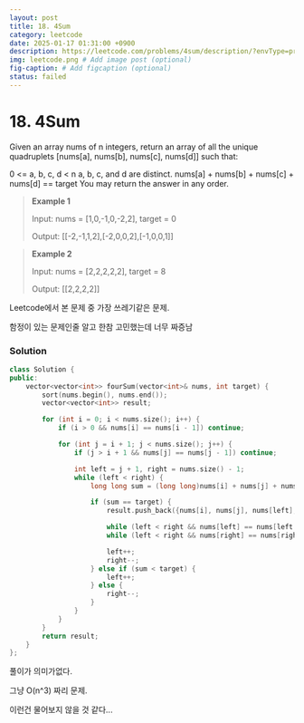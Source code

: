 ```yaml
---
layout: post
title: 18. 4Sum
category: leetcode
date: 2025-01-17 01:31:00 +0900
description: https://leetcode.com/problems/4sum/description/?envType=problem-list-v2&envId=25uoksw3
img: leetcode.png # Add image post (optional)
fig-caption: # Add figcaption (optional)
status: failed
---
```



# 18. 4Sum

Given an array nums of n integers, return an array of all the unique quadruplets [nums[a], nums[b], nums[c], nums[d]] such that:

0 <= a, b, c, d < n
a, b, c, and d are distinct.
nums[a] + nums[b] + nums[c] + nums[d] == target
You may return the answer in any order.

 

> **Example 1**
> 
> Input: nums = [1,0,-1,0,-2,2], target = 0
> 
> Output: [[-2,-1,1,2],[-2,0,0,2],[-1,0,0,1]]


> **Example 2**
> 
> Input: nums = [2,2,2,2,2], target = 8
> 
> Output: [[2,2,2,2]]


Leetcode에서 본 문제 중 가장 쓰레기같은 문제.

함정이 있는 문제인줄 알고 한참 고민했는데 너무 짜증남

### Solution

```cpp
class Solution {
public:
    vector<vector<int>> fourSum(vector<int>& nums, int target) {
        sort(nums.begin(), nums.end());
        vector<vector<int>> result;

        for (int i = 0; i < nums.size(); i++) {
            if (i > 0 && nums[i] == nums[i - 1]) continue;

            for (int j = i + 1; j < nums.size(); j++) {
                if (j > i + 1 && nums[j] == nums[j - 1]) continue;

                int left = j + 1, right = nums.size() - 1;
                while (left < right) {
                    long long sum = (long long)nums[i] + nums[j] + nums[left] + nums[right];

                    if (sum == target) {
                        result.push_back({nums[i], nums[j], nums[left], nums[right]});

                        while (left < right && nums[left] == nums[left + 1]) left++;
                        while (left < right && nums[right] == nums[right - 1]) right--;

                        left++;
                        right--;
                    } else if (sum < target) {
                        left++;
                    } else {
                        right--;
                    }
                }
            }
        }
        return result;
    }
};
```

풀이가 의미가없다.

그냥 O(n^3) 짜리 문제. 

이런건 물어보지 않을 것 같다...